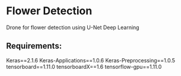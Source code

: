 # Flower Detection
Drone for flower detection using U-Net Deep Learning
## Requirements:
Keras==2.1.6
Keras-Applications==1.0.6
Keras-Preprocessing==1.0.5
tensorboard==1.11.0
tensorboardX==1.6
tensorflow-gpu==1.11.0
